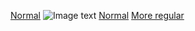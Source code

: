 [Normal](ThisIsANormalLink)
![Image text](Here's_the_link_for_the_image!)
[Normal](ThisIsANormalLink)
[More regular](AlsoNormal!!!)